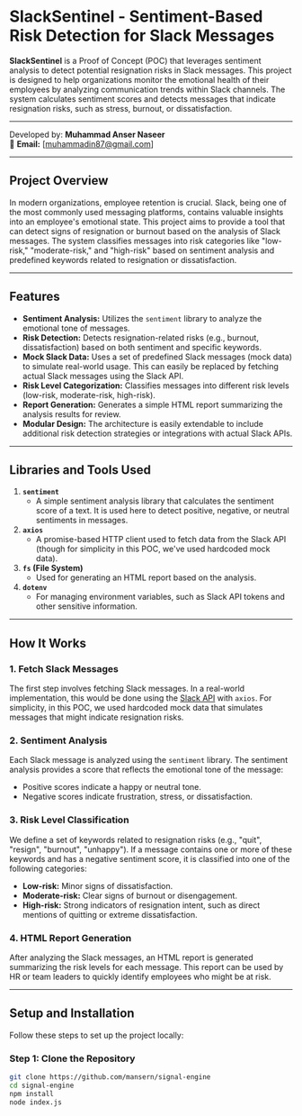 # **SlackSentinel** - Sentiment-Based Risk Detection for Slack Messages

**SlackSentinel** is a Proof of Concept (POC) that leverages sentiment analysis to detect potential resignation risks in Slack messages. This project is designed to help organizations monitor the emotional health of their employees by analyzing communication trends within Slack channels. The system calculates sentiment scores and detects messages that indicate resignation risks, such as stress, burnout, or dissatisfaction.

---

Developed by: **Muhammad Anser Naseer**  
📧 **Email:** [muhammadin87@gmail.com]

---

## **Project Overview**

In modern organizations, employee retention is crucial. Slack, being one of the most commonly used messaging platforms, contains valuable insights into an employee's emotional state. This project aims to provide a tool that can detect signs of resignation or burnout based on the analysis of Slack messages. The system classifies messages into risk categories like "low-risk," "moderate-risk," and "high-risk" based on sentiment analysis and predefined keywords related to resignation or dissatisfaction.

---

## **Features**

- **Sentiment Analysis:** Utilizes the `sentiment` library to analyze the emotional tone of messages.
- **Risk Detection:** Detects resignation-related risks (e.g., burnout, dissatisfaction) based on both sentiment and specific keywords.
- **Mock Slack Data:** Uses a set of predefined Slack messages (mock data) to simulate real-world usage. This can easily be replaced by fetching actual Slack messages using the Slack API.
- **Risk Level Categorization:** Classifies messages into different risk levels (low-risk, moderate-risk, high-risk).
- **Report Generation:** Generates a simple HTML report summarizing the analysis results for review.
- **Modular Design:** The architecture is easily extendable to include additional risk detection strategies or integrations with actual Slack APIs.

---

## **Libraries and Tools Used**

1. **`sentiment`**
   - A simple sentiment analysis library that calculates the sentiment score of a text. It is used here to detect positive, negative, or neutral sentiments in messages.
2. **`axios`**
   - A promise-based HTTP client used to fetch data from the Slack API (though for simplicity in this POC, we've used hardcoded mock data).
3. **`fs` (File System)**
   - Used for generating an HTML report based on the analysis.
4. **`dotenv`**
   - For managing environment variables, such as Slack API tokens and other sensitive information.

---

## **How It Works**

### **1. Fetch Slack Messages**

The first step involves fetching Slack messages. In a real-world implementation, this would be done using the [Slack API](https://api.slack.com/methods/conversations.history) with `axios`. For simplicity, in this POC, we used hardcoded mock data that simulates messages that might indicate resignation risks.

### **2. Sentiment Analysis**

Each Slack message is analyzed using the `sentiment` library. The sentiment analysis provides a score that reflects the emotional tone of the message:

- Positive scores indicate a happy or neutral tone.
- Negative scores indicate frustration, stress, or dissatisfaction.

### **3. Risk Level Classification**

We define a set of keywords related to resignation risks (e.g., "quit", "resign", "burnout", "unhappy"). If a message contains one or more of these keywords and has a negative sentiment score, it is classified into one of the following categories:

- **Low-risk:** Minor signs of dissatisfaction.
- **Moderate-risk:** Clear signs of burnout or disengagement.
- **High-risk:** Strong indicators of resignation intent, such as direct mentions of quitting or extreme dissatisfaction.

### **4. HTML Report Generation**

After analyzing the Slack messages, an HTML report is generated summarizing the risk levels for each message. This report can be used by HR or team leaders to quickly identify employees who might be at risk.

---

## **Setup and Installation**

Follow these steps to set up the project locally:

### **Step 1: Clone the Repository**

```bash
git clone https://github.com/mansern/signal-engine
cd signal-engine
npm install
node index.js

```
